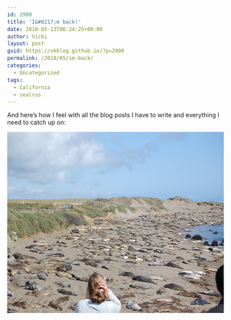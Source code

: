```yaml
---
id: 2900
title: 'I&#8217;m back!'
date: 2010-05-13T06:24:25+00:00
author: Vicki
layout: post
guid: https://vkblog.github.io/?p=2900
permalink: /2010/05/im-back/
categories:
  - Uncategorized
tags:
  - California
  - sealrus
---
```

And here&#8217;s how I feel with all the blog posts I have to write and everything I need to catch up on:

<p style="text-align: center;">
  <a href="https://raw.githubusercontent.com/vkblog/vkblog.github.io/master/public/img/2010/05/DSC_0435.jpg"><img class="aligncenter size-full wp-image-2901" title="DSC_0435" src="https://raw.githubusercontent.com/vkblog/vkblog.github.io/master/public/img/2010/05/DSC_0435.jpg" alt="" width="632" height="420" /></a>
</p>